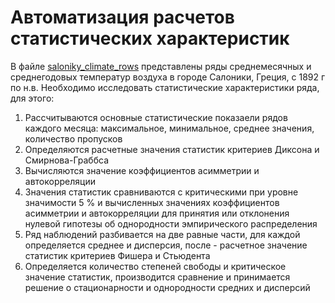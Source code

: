 # Автоматизация расчетов статистических характеристик 

В файле [saloniky_climate_rows](https://github.com/PolarJaba/Python_projects/blob/main/climatology/saloniky_climate_rows.txt) представлены ряды среднемесячных и среднегодовых температур воздуха в городе Салоники, Греция, с 1892 г по н.в. Необходимо исследовать статистические характеристики ряда, для этого:

1. Рассчитываются основные статистические показаели рядов каждого месяца: максимальное, минимальное, среднее значения, количество пропусков
2. Определяются расчетные значения статистик критериев Диксона и Смирнова-Граббса
3. Вычисляются значение коэффициентов асимметрии и автокорреляции 
4. Значения статистик сравниваются с критическими при уровне значимости 5 % и вычисленных значениях коэффициентов асимметрии и автокорреляции для принятия или отклонения нулевой гипотезы об однородности эмпирического распределения
5. Ряд наблюдений разбивается на две равные части, для каждой определяется среднее и дисперсия, после - расчетное значение статистик критериев Фишера и Стьюдента
6. Определяется количество степеней свободы и критическое значение статистик, производится сравнение и принимается решение о стационарности и однородности средних и дисперсий
   
